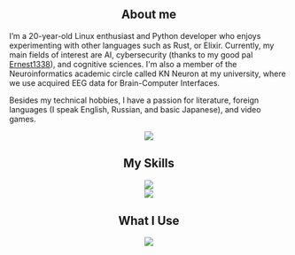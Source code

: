 
<h2 align=center>About me</h2>
I’m a 20-year-old Linux enthusiast and Python developer who enjoys experimenting with other languages such as Rust, or Elixir. Currently, my main fields of interest are AI, cybersecurity (thanks to my good pal <a href="https://github.com/Ernest1338/">Ernest1338</a>), and cognitive sciences. I'm also a member of the Neuroinformatics academic circle called KN Neuron at my university, where we use acquired EEG data for Brain-Computer Interfaces.

Besides my technical hobbies, I have a passion for literature, foreign languages (I speak English, Russian, and basic Japanese), and video games.
<p align="center">
  <a href="https://github.com/GrzegorzSzczepanek/">
    <img src="https://api.githubtrends.io/user/svg/GrzegorzSzczepanek/langs?time_range=one_year&loc_metric=changed&theme=dark">
  </a>
</p>

<h2 align=center>My Skills</h2>
<p align="center">
  <img src="https://skillicons.dev/icons?i=py,linux,pytorch,sklearn,rust,git" /></br>
  <img src="https://skillicons.dev/icons?i=js,html,css,svelte" />
</p>

<h2 align=center>What I Use</h2>
<p align="center">
  <img src="https://skillicons.dev/icons?i=linux,neovim,gitlab,github,vscode" />
</p>
